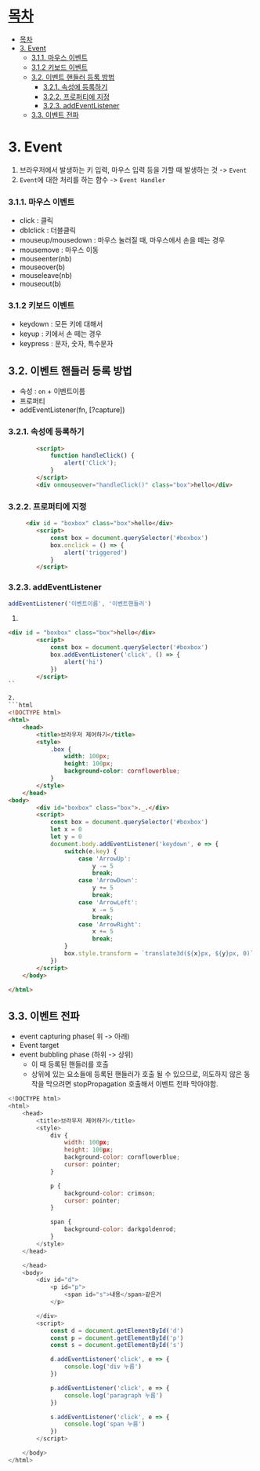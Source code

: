 # [목차](#목차)
- [목차](#목차)
- [3. Event](#3-event)
    - [3.1.1. 마우스 이벤트](#311-마우스-이벤트)
    - [3.1.2 키보드 이벤트](#312-키보드-이벤트)
  - [3.2. 이벤트 핸들러 등록 방법](#32-이벤트-핸들러-등록-방법)
    - [3.2.1. 속성에 등록하기](#321-속성에-등록하기)
    - [3.2.2. 프로퍼티에 지정](#322-프로퍼티에-지정)
    - [3.2.3. addEventListener](#323-addeventlistener)
  - [3.3. 이벤트 전파](#33-이벤트-전파)




# 3. Event

1. 브라우저에서 발생하는 키 입력, 마우스 입력 등을 가할 때 발생하는 것 -> `Event`
2. `Event`에 대한 처리를 하는 함수 -> `Event Handler`

### 3.1.1. 마우스 이벤트

- click : 클릭
- dblclick : 더블클릭
- mouseup/mousedown : 마우스 눌러질 때, 마우스에서 손을 떼는 경우
- mousemove : 마우스 이동
- mouseenter(nb)
- mouseover(b)
- mouseleave(nb)
- mouseout(b)

### 3.1.2 키보드 이벤트
- keydown : 모든 키에 대해서
- keyup : 키에서 손 떼는 경우
- keypress : 문자, 숫자, 특수문자

## 3.2. 이벤트 핸들러 등록 방법
- 속성 : `on` + 이벤트이름
- 프로퍼티
- addEventListener(fn, [?capture])

### 3.2.1. 속성에 등록하기

```html
        <script>
            function handleClick() {
                alert('Click');
            }
        </script>
        <div onmouseover="handleClick()" class="box">hello</div>
```

### 3.2.2. 프로퍼티에 지정

```html
     <div id = "boxbox" class="box">hello</div>
        <script>
            const box = document.querySelector('#boxbox')
            box.onclick = () => {
                alert('triggered')
            }
        </script>
```

### 3.2.3. addEventListener

```js
addEventListener('이벤트이름', '이벤트핸들러')
```

1. 
```html
<div id = "boxbox" class="box">hello</div>
        <script>
            const box = document.querySelector('#boxbox')
            box.addEventListener('click', () => {
                alert('hi')
            })
        </script>
``

2.
```html
<!DOCTYPE html>
<html>
    <head>
        <title>브라우저 제어하기</title>
        <style>
            .box {
                width: 100px;
                height: 100px;
                background-color: cornflowerblue;
            }
        </style>
    </head>
<body>
        <div id="boxbox" class="box">._.</div>
        <script>
            const box = document.querySelector('#boxbox')
            let x = 0
            let y = 0
            document.body.addEventListener('keydown', e => {
                switch(e.key) {
                    case 'ArrowUp':
                        y -= 5
                        break;
                    case 'ArrowDown':
                        y += 5
                        break;
                    case 'ArrowLeft':
                        x -= 5
                        break;
                    case 'ArrowRight':
                        x += 5
                        break;
                }
                box.style.transform = `translate3d(${x}px, ${y}px, 0)`
            })
        </script>
    </body>

</html>
```

## 3.3. 이벤트 전파
- event capturing phase( 위 -> 아래)
- Event target
- event bubbling phase (하위 -> 상위)
  - 이 때 등록된 핸들러를 호출
  - 상위에 있는 요소들에 등록된 핸들러가 호출 될 수 있으므로, 의도하지 않은 동작을 막으려면 stopPropagation 호출해서 이벤트 전파 막아야함.
  

```js
<!DOCTYPE html>
<html>
    <head>
        <title>브라우저 제어하기</title>
        <style>
            div {
                width: 100px;
                height: 100px;
                background-color: cornflowerblue;
                cursor: pointer;
            }

            p {
                background-color: crimson;
                cursor: pointer;
            }

            span {
                background-color: darkgoldenrod;
            }
        </style>
    </head>

    </head>
    <body>
        <div id="d">
            <p id="p">
                <span id="s">내용</span>같은거
            </p>

        </div>
        <script>
            const d = document.getElementById('d')
            const p = document.getElementById('p')
            const s = document.getElementById('s')

            d.addEventListener('click', e => {
                console.log('div 누름')
            })

            p.addEventListener('click', e => {
                console.log('paragraph 누름')
            })

            s.addEventListener('click', e => {
                console.log('span 누름')
            })
        </script>

    </body>
</html>
```